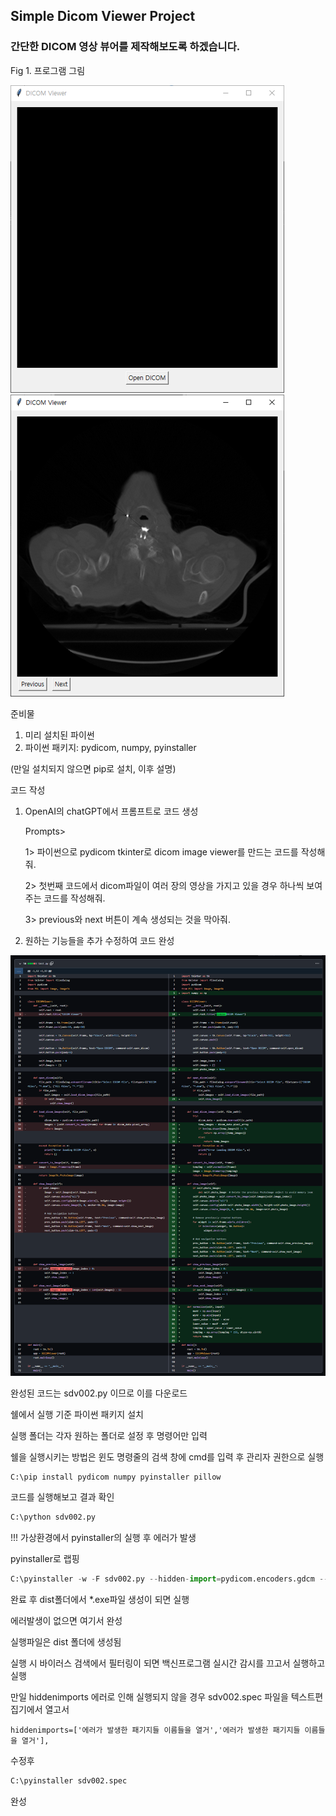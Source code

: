 ## Simple Dicom Viewer Project

### 간단한 DICOM 영상 뷰어를 제작해보도록 하겠습니다.

Fig 1. 프로그램 그림

<img src="./fig1.png"/>
<img src="./fig2.png"/>

준비물
1. 미리 설치된 파이썬
2. 파이썬 패키지: pydicom, numpy, pyinstaller
   
  (만일 설치되지 않으면 pip로 설치, 이후 설명)

코드 작성
1. OpenAI의 chatGPT에서 프롬프트로 코드 생성
   
   Prompts>
   
   1> 파이썬으로 pydicom tkinter로 dicom image viewer를 만드는 코드를 작성해줘.
   
   2> 첫번째 코드에서 dicom파일이 여러 장의 영상을 가지고 있을 경우 하나씩 보여주는 코드를 작성해줘.
   
   3> previous와 next 버튼이 계속 생성되는 것을 막아줘.
   
3. 원하는 기능들을 추가 수정하여 코드 완성

<img src="./renwal.png"/>

완성된 코드는 sdv002.py 이므로 이를 다운로드

쉘에서 실행 기준
파이썬 패키지 설치

실행 폴더는 각자 원하는 폴더로 설정 후 명령어만 입력

쉘을 실행시키는 방법은 윈도 명령줄의 검색 창에 cmd를 입력 후 관리자 권한으로 실행

```python
C:\pip install pydicom numpy pyinstaller pillow
```

코드를 실행해보고 결과 확인
```python
C:\python sdv002.py
```

!!! 가상환경에서 pyinstaller의 실행 후 에러가 발생

pyinstaller로 랩핑
```python
C:\pyinstaller -w -F sdv002.py --hidden-import=pydicom.encoders.gdcm --hidden-import=pydicom.encoders.pylibjpeg
```

완료 후 dist폴더에서 *.exe파일 생성이 되면 실행

에러발생이 없으면 여기서 완성

실행파일은 dist 폴더에 생성됨

실행 시 바이러스 검색에서 필터링이 되면 백신프로그램 실시간 감시를 끄고서 실행하고 실행


만일 hiddenimports 에러로 인해 실행되지 않을 경우
sdv002.spec 파일을 텍스트편집기에서 열고서
```
hiddenimports=['에러가 발생한 패기지들 이름들을 열거','에러가 발생한 패기지들 이름들을 열거'],
```
수정후
```python
C:\pyinstaller sdv002.spec
```

완성
